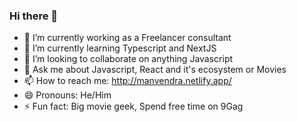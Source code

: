 ### Hi there 👋

- 🔭 I’m currently working as a Freelancer consultant
- 🌱 I’m currently learning Typescript and NextJS
- 👯 I’m looking to collaborate on anything Javascript
- 💬 Ask me about Javascript, React and it's ecosystem or Movies
- 📫 How to reach me: http://manvendra.netlify.app/
- 😄 Pronouns: He/Him
- ⚡ Fun fact: Big movie geek, Spend free time on 9Gag
